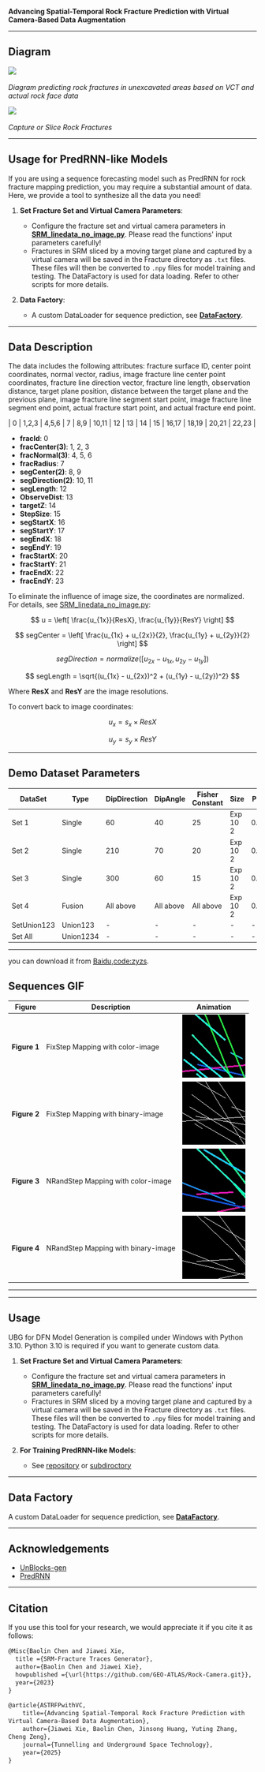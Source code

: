 **Advancing Spatial-Temporal Rock Fracture Prediction with Virtual Camera-Based Data Augmentation**

---

## Diagram

<image src="./images/diagram.png">

*Diagram predicting rock fractures in unexcavated areas based on VCT and actual rock face data*

<image src="./images/camera-capture.png">

*Capture or Slice Rock Fractures*

---
## Usage for PredRNN-like Models

If you are using a sequence forecasting model such as PredRNN for rock fracture mapping prediction, you may require a substantial amount of data. Here, we provide a tool to synthesize all the data you need!

1. **Set Fracture Set and Virtual Camera Parameters**:  
   - Configure the fracture set and virtual camera parameters in **[SRM_linedata_no_image.py](./SRM_linedata_no_image.py)**. Please read the functions' input parameters carefully!  
   - Fractures in SRM sliced by a moving target plane and captured by a virtual camera will be saved in the Fracture directory as `.txt` files. These files will then be converted to `.npy` files for model training and testing. The DataFactory is used for data loading. Refer to other scripts for more details.

2. **Data Factory**:  
   - A custom DataLoader for sequence prediction, see **[DataFactory](./DataFactory.py)**.

---

## Data Description

The data includes the following attributes: fracture surface ID, center point coordinates, normal vector, radius, image fracture line center point coordinates, fracture line direction vector, fracture line length, observation distance, target plane position, distance between the target plane and the previous plane, image fracture line segment start point, image fracture line segment end point, actual fracture start point, and actual fracture end point.

| 0 | 1,2,3 | 4,5,6 | 7 | 8,9 | 10,11 | 12 | 13 | 14 | 15 | 16,17 | 18,19 | 20,21 | 22,23 |

- **fracId**: 0  
- **fracCenter(3)**: 1, 2, 3  
- **fracNormal(3)**: 4, 5, 6  
- **fracRadius**: 7  
- **segCenter(2)**: 8, 9  
- **segDirection(2)**: 10, 11  
- **segLength**: 12  
- **ObserveDist**: 13  
- **targetZ**: 14  
- **StepSize**: 15  
- **segStartX**: 16  
- **segStartY**: 17  
- **segEndX**: 18  
- **segEndY**: 19  
- **fracStartX**: 20  
- **fracStartY**: 21  
- **fracEndX**: 22  
- **fracEndY**: 23  

To eliminate the influence of image size, the coordinates are normalized. For details, see [SRM_linedata_no_image.py](./SRM_linedata_no_image.py):

$$
u = \left[ \frac{u_{1x}}{ResX}, \frac{u_{1y}}{ResY} \right]
$$

$$
segCenter = \left[ \frac{u_{1x} + u_{2x}}{2}, \frac{u_{1y} + u_{2y}}{2} \right]
$$

$$
segDirection = normalize \left( \left[ u_{2x} - u_{1x}, u_{2y} - u_{1y} \right] \right)
$$

$$
segLength = \sqrt{(u_{1x} - u_{2x})^2 + (u_{1y} - u_{2y})^2}
$$

Where **ResX** and **ResY** are the image resolutions.

To convert back to image coordinates:

$$
u_x = s_x \times ResX
$$

$$
u_y = s_y \times ResY
$$

---

## Demo Dataset Parameters

| DataSet       | Type    | DipDirection | DipAngle | Fisher Constant | Size      | P30   | Num |
| ------------- | ------- | ------------ | -------- | --------------- | --------- | ----- | ---- |
| Set 1         | Single  | 60           | 40       | 25              | Exp 10 2  | 0.01  | 16   |
| Set 2         | Single  | 210          | 70       | 20              | Exp 10 2  | 0.01  | 16   |
| Set 3         | Single  | 300          | 60       | 15              | Exp 10 2  | 0.01  | 16   |
| Set 4         | Fusion  | All above    | All above | All above      | Exp 10 2  | 0.01  | 16   |
| SetUnion123   | Union123| -            | -        | -               | -         | -     | -    |
| Set All       | Union1234| -           | -        | -               | -         | -     | -    |

---
you can download it from [Baidu,code:zyzs](https://pan.baidu.com/s/1truE9Zr6gsHzGHLH6VlXbw?pwd=zyzs).
## Sequences GIF

| Figure | Description | Animation |
|--------|-------------|-----------|
| **Figure 1** | FixStep Mapping with color-image | ![FixStep Animation](./images/FixStep05_PBSet1_20_80.gif) |
| **Figure 2** | FixStep Mapping with binary-image | ![FixStep Animation 2](./images/FixStep05_PBSet1_20_80_2.gif) |
| **Figure 3** | NRandStep Mapping with color-image | ![NRandStep Animation](./images/NRandStep_PBSet1_20_80.gif) |
| **Figure 4** | NRandStep Mapping with binary-image | ![NRandStep Animation 2](./images/NRandStep_PBSet1_20_80_2.gif) |

---
---

## Usage

UBG for DFN Model Generation is compiled under Windows with Python 3.10. Python 3.10 is required if you want to generate custom data.

1. **Set Fracture Set and Virtual Camera Parameters**:  
   - Configure the fracture set and virtual camera parameters in **[SRM_linedata_no_image.py](./SRM_linedata_no_image.py)**. Please read the functions' input parameters carefully!  
   - Fractures in SRM sliced by a moving target plane and captured by a virtual camera will be saved in the Fracture directory as `.txt` files. These files will then be converted to `.npy` files for model training and testing. The DataFactory is used for data loading. Refer to other scripts for more details.

2. **For Training PredRNN-like Models**:  
   - See [repository](https://github.com/sungatetop/sequence-forecasting-learning.git) or [subdiroctory](./FracturePrediction/)
---

## Data Factory

A custom DataLoader for sequence prediction, see **[DataFactory](./DataFactory.py)**.

---

## Acknowledgements

- [UnBlocks-gen](https://github.com/ElsevierSoftwareX/SOFTX_2020_237.git)  
- [PredRNN](https://github.com/thuml/predrnn-pytorch.git)

---

## Citation

If you use this tool for your research, we would appreciate it if you cite it as follows:

```
@Misc{Baolin Chen and Jiawei Xie,
  title ={SRM-Fracture Traces Generator},
  author={Baolin Chen and Jiawei Xie},
  howpublished ={\url{https://github.com/GEO-ATLAS/Rock-Camera.git}},
  year={2023}
}
```

```
@article{ASTRFPwithVC,
    title={Advancing Spatial-Temporal Rock Fracture Prediction with Virtual Camera-Based Data Augmentation},
    author={Jiawei Xie, Baolin Chen, Jinsong Huang, Yuting Zhang, Cheng Zeng},
    journal={Tunnelling and Underground Space Technology},
    year={2025}
}
```